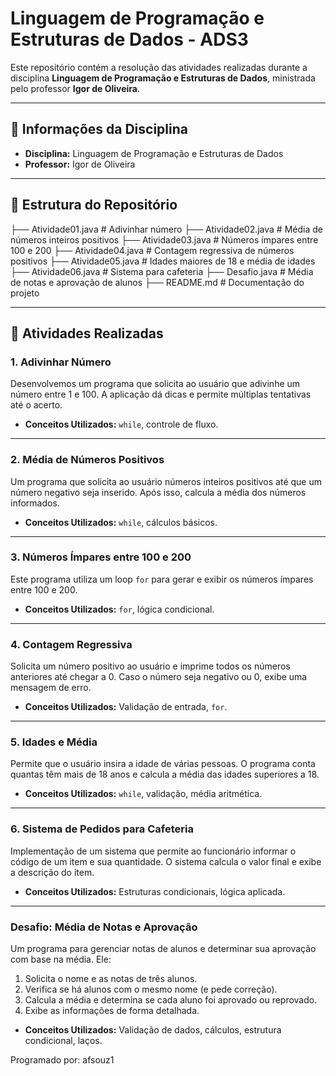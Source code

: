 # Linguagem de Programação e Estruturas de Dados - ADS3

Este repositório contém a resolução das atividades realizadas durante a disciplina **Linguagem de Programação e Estruturas de Dados**, ministrada pelo professor **Igor de Oliveira**.

---

## 📘 Informações da Disciplina

- **Disciplina:** Linguagem de Programação e Estruturas de Dados  
- **Professor:** Igor de Oliveira  

---

## 📂 Estrutura do Repositório

├── Atividade01.java # Adivinhar número ├── Atividade02.java # Média de números inteiros positivos ├── Atividade03.java # Números ímpares entre 100 e 200 ├── Atividade04.java # Contagem regressiva de números positivos ├── Atividade05.java # Idades maiores de 18 e média de idades ├── Atividade06.java # Sistema para cafeteria ├── Desafio.java # Média de notas e aprovação de alunos ├── README.md # Documentação do projeto


---

## 🚀 Atividades Realizadas

### **1. Adivinhar Número**
Desenvolvemos um programa que solicita ao usuário que adivinhe um número entre 1 e 100. A aplicação dá dicas e permite múltiplas tentativas até o acerto.

- **Conceitos Utilizados:** `while`, controle de fluxo.

---

### **2. Média de Números Positivos**
Um programa que solicita ao usuário números inteiros positivos até que um número negativo seja inserido. Após isso, calcula a média dos números informados.

- **Conceitos Utilizados:** `while`, cálculos básicos.

---

### **3. Números Ímpares entre 100 e 200**
Este programa utiliza um loop `for` para gerar e exibir os números ímpares entre 100 e 200.

- **Conceitos Utilizados:** `for`, lógica condicional.

---

### **4. Contagem Regressiva**
Solicita um número positivo ao usuário e imprime todos os números anteriores até chegar a 0. Caso o número seja negativo ou 0, exibe uma mensagem de erro.

- **Conceitos Utilizados:** Validação de entrada, `for`.

---

### **5. Idades e Média**
Permite que o usuário insira a idade de várias pessoas. O programa conta quantas têm mais de 18 anos e calcula a média das idades superiores a 18.

- **Conceitos Utilizados:** `while`, validação, média aritmética.

---

### **6. Sistema de Pedidos para Cafeteria**
Implementação de um sistema que permite ao funcionário informar o código de um item e sua quantidade. O sistema calcula o valor final e exibe a descrição do item.

- **Conceitos Utilizados:** Estruturas condicionais, lógica aplicada.

---

### **Desafio: Média de Notas e Aprovação**
Um programa para gerenciar notas de alunos e determinar sua aprovação com base na média. Ele:
1. Solicita o nome e as notas de três alunos.
2. Verifica se há alunos com o mesmo nome (e pede correção).
3. Calcula a média e determina se cada aluno foi aprovado ou reprovado.
4. Exibe as informações de forma detalhada.

- **Conceitos Utilizados:** Validação de dados, cálculos, estrutura condicional, laços.

Programado por: afsouz1
